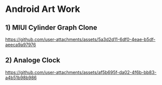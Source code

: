 # Android Art Work

## 1) MIUI Cylinder Graph Clone     
https://github.com/user-attachments/assets/5a3d2d11-6df0-4eae-b5df-aeeca9a97976

## 2) Analoge Clock                 
https://github.com/user-attachments/assets/af5b695f-da02-4f6b-bb83-a4b51b98b986
